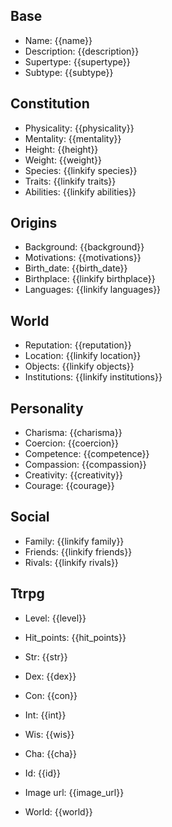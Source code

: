 ## Base
- <span class="text-field" data-tooltip="Text">Name</span>: {{name}}
- <span class="text-field" data-tooltip="Text">Description</span>: {{description}}
- <span class="text-field" data-tooltip="Text">Supertype</span>: {{supertype}}
- <span class="text-field" data-tooltip="Text">Subtype</span>: {{subtype}}

## Constitution
- <span class="string" data-tooltip="Text">Physicality</span>: {{physicality}}
- <span class="string" data-tooltip="Text">Mentality</span>: {{mentality}}
- <span class="integer" data-tooltip="Number">Height</span>: {{height}}
- <span class="integer" data-tooltip="Number">Weight</span>: {{weight}}
- <span class="multi-link-field" data-tooltip="Multi Species">Species</span>: {{linkify species}}
- <span class="multi-link-field" data-tooltip="Multi Trait">Traits</span>: {{linkify traits}}
- <span class="multi-link-field" data-tooltip="Multi Ability">Abilities</span>: {{linkify abilities}}

## Origins
- <span class="string" data-tooltip="Text">Background</span>: {{background}}
- <span class="string" data-tooltip="Text">Motivations</span>: {{motivations}}
- <span class="integer" data-tooltip="Number">Birth_date</span>: {{birth_date}}
- <span class="link-field" data-tooltip="Single Location">Birthplace</span>: {{linkify birthplace}}
- <span class="multi-link-field" data-tooltip="Multi Language">Languages</span>: {{linkify languages}}

## World
- <span class="string" data-tooltip="Text">Reputation</span>: {{reputation}}
- <span class="link-field" data-tooltip="Single Location">Location</span>: {{linkify location}}
- <span class="multi-link-field" data-tooltip="Multi Object">Objects</span>: {{linkify objects}}
- <span class="multi-link-field" data-tooltip="Multi Institution">Institutions</span>: {{linkify institutions}}

## Personality
- <span class="integer" data-tooltip="Number, max: 100">Charisma</span>: {{charisma}}
- <span class="integer" data-tooltip="Number, max: 100">Coercion</span>: {{coercion}}
- <span class="integer" data-tooltip="Number, max: 100">Competence</span>: {{competence}}
- <span class="integer" data-tooltip="Number, max: 100">Compassion</span>: {{compassion}}
- <span class="integer" data-tooltip="Number, max: 100">Creativity</span>: {{creativity}}
- <span class="integer" data-tooltip="Number, max: 100">Courage</span>: {{courage}}

## Social
- <span class="multi-link-field" data-tooltip="Multi Family">Family</span>: {{linkify family}}
- <span class="multi-link-field" data-tooltip="Multi Character">Friends</span>: {{linkify friends}}
- <span class="multi-link-field" data-tooltip="Multi Character">Rivals</span>: {{linkify rivals}}

## Ttrpg
- <span class="integer" data-tooltip="Number">Level</span>: {{level}}
- <span class="integer" data-tooltip="Number">Hit_points</span>: {{hit_points}}
- <span class="integer" data-tooltip="Number">Str</span>: {{str}}
- <span class="integer" data-tooltip="Number">Dex</span>: {{dex}}
- <span class="integer" data-tooltip="Number">Con</span>: {{con}}
- <span class="integer" data-tooltip="Number">Int</span>: {{int}}
- <span class="integer" data-tooltip="Number">Wis</span>: {{wis}}
- <span class="integer" data-tooltip="Number">Cha</span>: {{cha}}

- <span class="text-field" data-tooltip="Text">Id</span>: {{id}}
- <span class="text-field" data-tooltip="Text">Image url</span>: {{image_url}}
- <span class="text-field" data-tooltip="Text">World</span>: {{world}}

